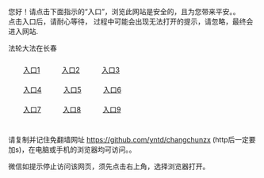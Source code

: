 您好！请点击下面指示的“入口”，浏览此网站是安全的，且为您带来平安。。 <br/>
点击入口后，请耐心等待， 过程中可能会出现无法打开的提示，请忽略，最终会进入网站. </br>

法轮大法在长春<br/>
<div style="padding:10px"><a style="margin:20px" target="_blank" href="https://d1yrpastfvfvx4.cloudfront.net/2Qpsp?odpdoe" id="ccLink1" rel="nofollow">入口1</a> <a target="_blank" style="margin:20px" href="https://d1ip4w4cf0u1nt.cloudfront.net/2Qpsp?cviykq" id="ccLink2" rel="nofollow">入口2</a> <a style="margin:20px" target="_blank" href="https://d1qc1lc0bbdn38.cloudfront.net/2Qpsp?rexsboyd" id="ccLink3" rel="nofollow">入口3</a></div>

<div style="padding:10px" ><a style="margin:20px" target="_blank" href="https://d1yrpastfvfvx4.cloudfront.net/2Qpsp?odpdoe" id="ccLink4" rel="nofollow">入口4</a> <a style="margin:20px" href="https://d1ip4w4cf0u1nt.cloudfront.net/2Qpsp?cviykq" target="_blank" id="ccLink5" rel="nofollow">入口5</a> <a style="margin:20px" href="https://d1qc1lc0bbdn38.cloudfront.net/2Qpsp?rexsboyd" target="_blank" id="ccLink6" rel="nofollow">入口6</a></div>

<div style="padding:10px"><a style="margin:20px" target="_blank" href="https://d1yrpastfvfvx4.cloudfront.net/2Qpsp?odpdoe" id="ccLink7" rel="nofollow">入口7</a> <a style="margin:20px" href="https://d1ip4w4cf0u1nt.cloudfront.net/2Qpsp?cviykq" target="_blank" id="ccLink8" rel="nofollow">入口8</a> <a style="margin:20px" target="_blank" href="https://d1qc1lc0bbdn38.cloudfront.net/2Qpsp?rexsboyd" id="ccLink9" rel="nofollow">入口9</a></div>

<br/>



请复制并记住免翻墙网址 https://github.com/yntd/changchunzx (http后一定要加s)，在电脑或手机的浏览器均可访问。。<br/>

微信如提示停止访问该网页，须先点击右上角，选择浏览器打开。
